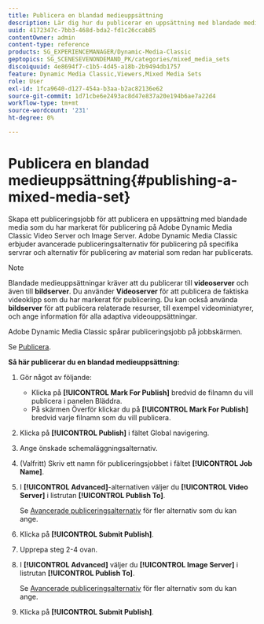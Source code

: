 ```yaml
---
title: Publicera en blandad medieuppsättning
description: Lär dig hur du publicerar en uppsättning med blandade media.
uuid: 4172347c-7bb3-468d-bda2-fd1c26ccab85
contentOwner: admin
content-type: reference
products: SG_EXPERIENCEMANAGER/Dynamic-Media-Classic
geptopics: SG_SCENESEVENONDEMAND_PK/categories/mixed_media_sets
discoiquuid: 4e8694f7-c1b5-4d45-a18b-2b9494db1757
feature: Dynamic Media Classic,Viewers,Mixed Media Sets
role: User
exl-id: 1fca9640-d127-454a-b3aa-b2ac82136e62
source-git-commit: 1d71cbe6e2493ac8d47e837a20e194b6ae7a22d4
workflow-type: tm+mt
source-wordcount: '231'
ht-degree: 0%

---
```


# Publicera en blandad medieuppsättning{#publishing-a-mixed-media-set}

Skapa ett publiceringsjobb för att publicera en uppsättning med blandade media som du har markerat för publicering på Adobe Dynamic Media Classic Video Server och Image Server. Adobe Dynamic Media Classic erbjuder avancerade publiceringsalternativ för publicering på specifika servrar och alternativ för publicering av material som redan har publicerats.

>[!NOTE]
>
>Blandade medieuppsättningar kräver att du publicerar till **videoserver** och även till **bildserver**. Du använder **Videoserver** för att publicera de faktiska videoklipp som du har markerat för publicering. Du kan också använda **bildserver** för att publicera relaterade resurser, till exempel videominiatyrer, och ange information för alla adaptiva videouppsättningar.

Adobe Dynamic Media Classic spårar publiceringsjobb på jobbskärmen.

Se [Publicera](publishing-files.md#publishing_files).

<!-- 

Comment Type: remark
Last Modified By: unknown unknown 
Last Modified Date: 

<p>RB: Updated the following steps as per Cynthia email, 11/9/2012, added 11/12/2012</p>

 -->

**Så här publicerar du en blandad medieuppsättning:**

1. Gör något av följande:

   * Klicka på **[!UICONTROL Mark For Publish]** bredvid de filnamn du vill publicera i panelen Bläddra.
   * På skärmen Överför klickar du på **[!UICONTROL Mark For Publish]** bredvid varje filnamn som du vill publicera.

1. Klicka på **[!UICONTROL Publish]** i fältet Global navigering.
1. Ange önskade schemaläggningsalternativ.
1. (Valfritt) Skriv ett namn för publiceringsjobbet i fältet **[!UICONTROL Job Name]**.
1. I **[!UICONTROL Advanced]**-alternativen väljer du **[!UICONTROL Video Server]** i listrutan **[!UICONTROL Publish To]**.

   Se [Avancerade publiceringsalternativ](publishing-files.md#advanced_publish_options) för fler alternativ som du kan ange.

1. Klicka på **[!UICONTROL Submit Publish]**.
1. Upprepa steg 2-4 ovan.
1. I **[!UICONTROL Advanced]** väljer du **[!UICONTROL Image Server]** i listrutan **[!UICONTROL Publish To]**.

   Se [Avancerade publiceringsalternativ](publishing-files.md#advanced_publish_options) för fler alternativ som du kan ange.

1. Klicka på **[!UICONTROL Submit Publish]**.
